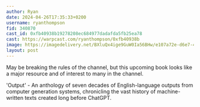 ```yaml
---
author: Ryan
date: 2024-04-26T17:35:33+0200
username: ryanthompson
fid: 340870
cast_id: 0xfb40938b19278208ec684977dadafda5fb25ea78
cast: https://warpcast.com/ryanthompson/0xfb40938b
image: https://imagedelivery.net/BXluQx4ige9GuW0Ia56BHw/e107a72e-d6e7-4ed3-cc93-cc85958f4b00/original
layout: post
---
```

May be breaking the rules of the channel, but this upcoming book looks like a major resource and of interest to many in the channel.  
  
'Output' - An anthology of seven decades of English-language outputs from computer generation systems, chronicling the vast history of machine-written texts created long before ChatGPT.  

<img src='https://imagedelivery.net/BXluQx4ige9GuW0Ia56BHw/e107a72e-d6e7-4ed3-cc93-cc85958f4b00/original' alt='' referrerpolicy='no-referrer'/>